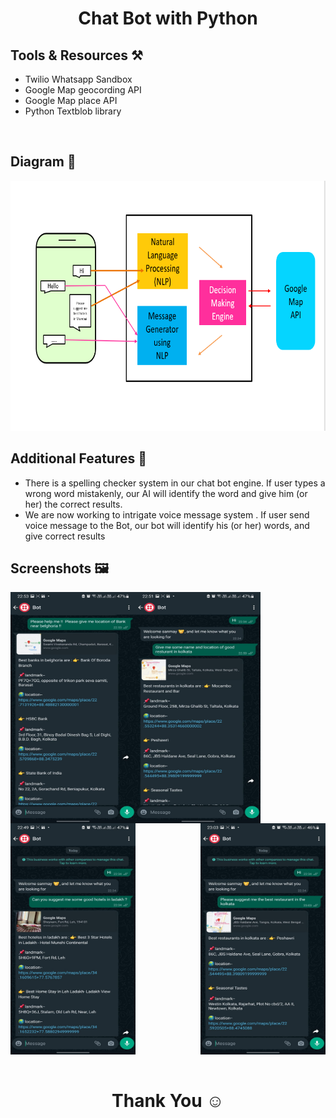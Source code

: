 # <h1 align="center">Chat Bot with Python </h1>
<h2> Tools & Resources ⚒️ </h2>
<p>
  <ul>
    <li>Twilio Whatsapp Sandbox
    <li>Google Map geocording API </li>
    <li>Google Map place API </li>
    <li> Python Textblob library </li>
   </ul>
</p>
<br/>
<h2>Diagram 🧷</h2>
<img src="https://github.com/TakeTalk/bot/blob/master/Screenshots/diagram.png?raw=true" alt="Screenshot 1" width="700" height="400"></img>

<h2>Additional Features 🚀</h2>
  <ul>
        <li>There is a spelling checker system in our chat bot engine. If user types a wrong word mistakenly, our AI will identify the word and give him (or her) the               correct results.</li>
      <li>We are now working to intrigate voice message system . If user send voice message to the Bot, our bot will  identify his (or her) words, and give correct               results </li>
  </ul>
  
  <h2>Screenshots 🖼️</h2>
  <div>
    <img src="https://github.com/TakeTalk/bot/blob/master/Screenshots/1.jpg?raw=true" alt="Screenshot 1" width="200" height="370" align="left"></img>
    <img src="https://github.com/TakeTalk/bot/blob/master/Screenshots/2.jpg?raw=true" alt="Screenshot 2" width="200" height="370" align="center"></img>
    <img src="https://github.com/TakeTalk/bot/blob/master/Screenshots/3.jpg?raw=true" alt="Screenshot 2" width="200" height="370" align="center"></img>
    <img src="https://github.com/TakeTalk/bot/blob/master/Screenshots/4.jpg?raw=true" alt="Screenshot 2" width="200" height="370" align="right"></img>
  </div>
  
  <div>
  <br/>
  <h1 align="center">Thank You ☺️</h1>
  </div>
    
   



